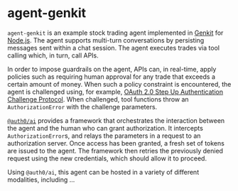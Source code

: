 # agent-genkit

`agent-genkit` is an example stock trading agent implemented in [Genkit](https://firebase.google.com/docs/genkit)
for [Node.js](https://nodejs.org/).  The agent supports multi-turn conversations
by persisting messages sent within a chat session.  The agent executes trades
via tool calling which, in turn, call APIs.

In order to impose guardrails on the agent, APIs can, in real-time, apply
policies such as requiring human approval for any trade that exceeds a certain
amount of money.  When such a policy constraint is encountered, the agent is
challenged using, for example, [OAuth 2.0 Step Up Authentication Challenge
Protocol](https://datatracker.ietf.org/doc/html/rfc9470).  When challenged, tool
functions throw an `AuthorizationError` with the challenge parameters.

[`@auth0/ai`](../../packages/ai) provides a framework that orchestrates the
interaction between the agent and the human who can grant authorization.  It
intercepts `AuthorizationError`s, and relays the parameters in a request to an
authorization server.  Once access has been granted, a fresh set of tokens are
issued to the agent.  The framework then retries the previously denied request
using the new credentials, which should allow it to proceed.

Using `@auth0/ai`, this agent can be hosted in a variety of different
modalities, including ...
